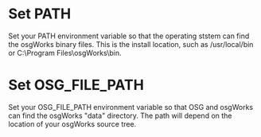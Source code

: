 

# Set PATH #

Set your PATH environment variable so that the operating ststem can find the osgWorks binary files. This is the install location, such as /usr/local/bin or C:\Program Files\osgWorks\bin.

# Set OSG\_FILE\_PATH #

Set your OSG\_FILE\_PATH environment variable so that OSG and osgWorks can find the osgWorks "data" directory. The path will depend on the location of your osgWorks source tree.